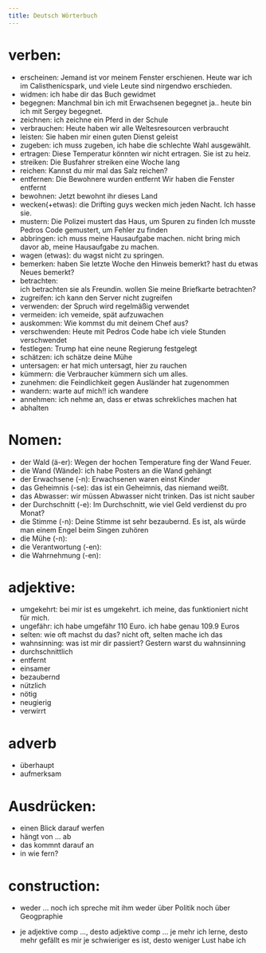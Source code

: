 ```yaml
---
title: Deutsch Wörterbuch
---
```


# verben: 
- erscheinen: 
    Jemand ist vor meinem Fenster erschienen.
    Heute war ich im Calisthenicspark, und viele Leute sind nirgendwo erschieden. 
- widmen: ich habe dir das Buch gewidmet
- begegnen:
    Manchmal bin ich mit Erwachsenen begegnet 
    ja..  heute bin ich mit Sergey begegnet.
- zeichnen: ich zeichne ein Pferd in der Schule 
- verbrauchen: Heute haben wir alle Weltesresourcen verbraucht
- leisten: Sie haben mir einen guten Dienst geleist
- zugeben: ich muss zugeben, ich habe die schlechte Wahl ausgewählt.
- ertragen: Diese Temperatur könnten wir nicht ertragen. Sie ist zu heiz.
- streiken: Die Busfahrer  streiken eine Woche lang
- reichen: Kannst du mir mal das Salz reichen?
- entfernen: 
    Die Bewohnere wurden entfernt
    Wir haben die Fenster entfernt
- bewohnen: Jetzt bewohnt ihr dieses Land
- wecken(+etwas): die Drifting  guys wecken mich jeden Nacht. Ich hasse sie.
- mustern: 
    Die Polizei mustert das Haus, um Spuren zu finden
    Ich musste Pedros Code gemustert, um Fehler zu finden
- abbringen: ich muss meine Hausaufgabe machen. nicht bring mich davor ab, meine Hausaufgabe zu machen.  
- wagen (etwas): du wagst nicht zu springen.
- bemerken:
    haben Sie letzte Woche den Hinweis bemerkt? 
    hast du etwas Neues bemerkt? 
- betrachten:  
    ich betrachten sie als Freundin.
    wollen Sie meine Briefkarte betrachten?
- zugreifen: ich kann den Server nicht zugreifen
- verwenden: 
    der Spruch wird regelmäßig verwendet 
- vermeiden:
    ich vemeide, spät aufzuwachen 
- auskommen:
    Wie kommst du mit deinem Chef aus?
- verschwenden: 
    Heute mit Pedros Code habe ich viele Stunden verschwendet
- festlegen: 
    Trump hat eine neune Regierung festgelegt
- schätzen: 
    ich schätze deine Mühe 
- untersagen:
    er hat mich untersagt, hier zu rauchen
- kümmern:
    die Verbraucher kümmern sich um alles. 
- zunehmen:
    die Feindlichkeit gegen Ausländer hat zugenommen 
- wandern:
    warte auf mich!! ich wandere 
- annehmen:
    ich nehme an, dass er etwas schrekliches machen hat
- abhalten

# Nomen: 
- der Wald (ä-er):  Wegen der hochen Temperature fing der Wand Feuer.
- die Wand (Wände): ich habe Posters an die Wand gehängt
- der Erwachsene (-n):  Erwachsenen waren einst Kinder 
- das Geheimnis (-se):  das ist ein Geheimnis, das niemand weißt. 
- das Abwasser: wir müssen Abwasser nicht trinken. Das ist nicht sauber 
- der Durchschnitt (-e): Im Durchschnitt, wie viel Geld verdienst du pro Monat? 
- die Stimme (-n): Deine Stimme ist sehr bezaubernd. Es ist, als würde man einem Engel beim Singen zuhören
- die Mühe (-n): 
- die Verantwortung (-en):
- die Wahrnehmung (-en): 

# adjektive: 
- umgekehrt: bei mir ist es umgekehrt. ich meine, das funktioniert nicht für mich.
- ungefähr: ich habe umgefähr 110 Euro. ich habe genau 109.9 Euros 
- selten: wie oft machst du das? nicht oft, selten mache ich das
- wahnsinning: was ist mir dir passiert? Gestern warst du wahnsinning
- durchschnittlich
- entfernt
- einsamer 
- bezaubernd
- nützlich
- nötig 
- neugierig
- verwirrt 

# adverb
- überhaupt 
- aufmerksam

# Ausdrücken:  
- einen Blick darauf werfen 
- hängt von ... ab
- das kommnt darauf an 
- in wie fern? 

# construction: 
- weder ... noch
    ich spreche mit ihm weder über Politik noch über Geogpraphie

- je adjektive comp ..., desto adjektive comp ...
    je mehr ich lerne, desto mehr gefällt es mir
    je schwieriger es ist, desto weniger Lust habe ich

